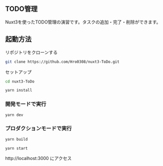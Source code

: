 ## TODO管理
Nuxt3を使ったTODO管理の演習です。タスクの追加・完了・削除ができます。

## 起動方法

リポジトリをクローンする

```bash
git clone https://github.com/Hro0308/nuxt3-ToDo.git
```

セットアップ

```bash
cd nuxt3-ToDo
```
```bash
yarn install
```

### 開発モードで実行

```bash
yarn dev
```

### プロダクションモードで実行

```bash
yarn build
```
```bash
yarn start
```

http://localhost:3000 にアクセス
